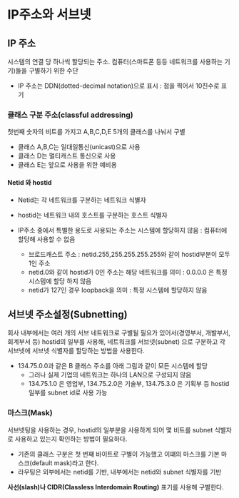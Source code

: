 # IP주소와 서브넷

## IP 주소

시스템의 연결 당 하나씩 할당되는 주소. 컴퓨터(스마트폰 등등 네트워크를 사용하는 기기)들을 구별하기 위한 수단

* IP 주소는 DDN(dotted-decimal notation)으로 표시 : 점을 찍어서 10진수로 표기

### 클래스 구분 주소(classful addressing)
첫번째 숫자의 비트를 가지고 A,B,C,D,E 5개의 클래스를 나눠서 구별

* 클래스 A,B,C는 일대일통신(unicast)으로 사용
* 클래스 D는 멀티캐스트 통신으로 사용
* 클래스 E는 앞으로 사용을 위한 예비용

#### Netid 와 hostid
* Netid는 각 네트워크를 구분하는 네트워크 식별자
* hostid는 네트워크 내의 호스트를 구분하는 호스트 식별자

* IP주소 중에서 특별한 용도로 사용되는 주소는 시스템에 할당하지 않음 : 컴퓨터에 할당해 사용할 수 없음
  * 브로드캐스트 주소 : netid.255,255.255.255.255와 같이 hostid부분이 모두 1인 주소
  * netid.0와 같이 hostid가 0인 주소는 해당 네트워크를 의미 : 0.0.0.0 은 특정 시스템에 할당 하지 않음
  * netid가 127인 경우 loopback을 의미 : 특정 시스템에 할당하지 않음
  
## 서브넷 주소설정(Subnetting)
회사 내부에서는 여러 개의 서브 네트워크로 구별될 필요가 있어서(경영부서, 개발부서, 회계부서 등) hostid의 일부를 사용해, 네트워크를 서브넷(subnet)
으로 구분하고 각 서브넷에 서브넷 식별자를 할당하는 방법을 사용한다.

* 134.75.0.0과 같은 B 클래스 주소를 아래 그림과 같이 모든 시스템에 할당
  * 그러나 실제 기업의 네트워크는 하나의 LAN으로 구성되지 않음
  * 134.75.1.0 은 영업부, 134.75.2.0은 기술부, 134.75.3.0 은 기획부 등 hostid 일부를 subnet id로 사용 가능
  
### 마스크(Mask)
서브넷팅을 사용하는 경우, hostid의 일부분을 사용하게 되어 몇 비트를 subnet 식별자로 사용하고 있는지 확인하는 방법이 필요하다.
  * 기존의 클래스 구분은 첫 번쨰 바이트로 구별이 가능했고 이떄의 마스크를 기본 마스크(default mask)라고 한다.
  * 라우팅은 외부에서는 netid를 기반, 내부에서는 netid와 subnet 식별자를 기반
  
**사선(slash)나 CIDR(Classless Interdomain Routing)** 표기를 사용해 구별한다.
